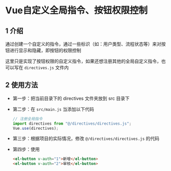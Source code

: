 # Vue自定义全局指令、按钮权限控制

## 1 介绍
通过创建一个自定义的指令，通过一些标识（如：用户类型、流程状态等）来对按钮进行显示和隐藏，即按钮的权限控制

这里只是实现了按钮权限的自定义指令，如果还想注册其他的全局自定义指令，也可以写在 `directives.js` 文件内

## 2 使用方法
- 第一步：把当前目录下的 directives 文件夹放到 src 目录下

- 第二步：在 `src/main.js` 当添加以下代码

  ```js
  // 注册全局指令
  import directives from "@/directives/directives.js";
  Vue.use(directives);
  ```

- 第三步：根据项目的实际情况，修改 `@/directives/directives.js` 的代码

- 第四步：使用

  ```html
  <el-button v-auth="1">新增</el-button>
  <el-button v-auth="2">审核</el-button>
  ```